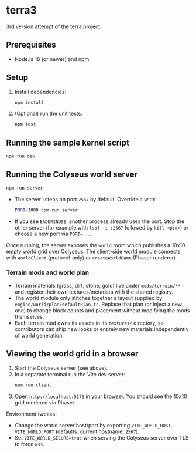 # terra3

3rd version attempt of the terra project.

## Prerequisites

- Node.js 18 (or newer) and npm.

## Setup

1. Install dependencies:
   ```bash
   npm install
   ```
2. (Optional) run the unit tests:
   ```bash
   npm test
   ```

## Running the sample kernel script

```bash
npm run dev
```

## Running the Colyseus world server

```bash
npm run server
```

- The server listens on port `2567` by default. Override it with:
  ```bash
  PORT=3000 npm run server
  ```
- If you see `EADDRINUSE`, another process already uses the port. Stop the other server (for example with `lsof -i :2567` followed by `kill <pid>`) or choose a new port via `PORT=...`.

Once running, the server exposes the `world` room which publishes a 10x10 empty world grid over Colyseus. The client-side world module connects with `WorldClient` (protocol-only) or `createWorldGame` (Phaser renderer).

### Terrain mods and world plan

- Terrain materials (grass, dirt, stone, gold) live under `mods/terrain/**` and register their own textures/metadata with the shared registry.
- The world module only stitches together a layout supplied by `engine/world/plan/defaultPlan.ts`. Replace that plan (or inject a new one) to change block counts and placement without modifying the mods themselves.
- Each terrain mod owns its assets in its `textures/` directory, so contributors can ship new looks or entirely new materials independently of world generation.

## Viewing the world grid in a browser

1. Start the Colyseus server (see above).
2. In a separate terminal run the Vite dev server:
   ```bash
   npm run client
   ```
3. Open `http://localhost:5173` in your browser. You should see the 10x10 grid rendered via Phaser.

Environment tweaks:

- Change the world server host/port by exporting `VITE_WORLD_HOST`, `VITE_WORLD_PORT` (defaults: current hostname, `2567`).
- Set `VITE_WORLD_SECURE=true` when serving the Colyseus server over TLS to force `wss`.
